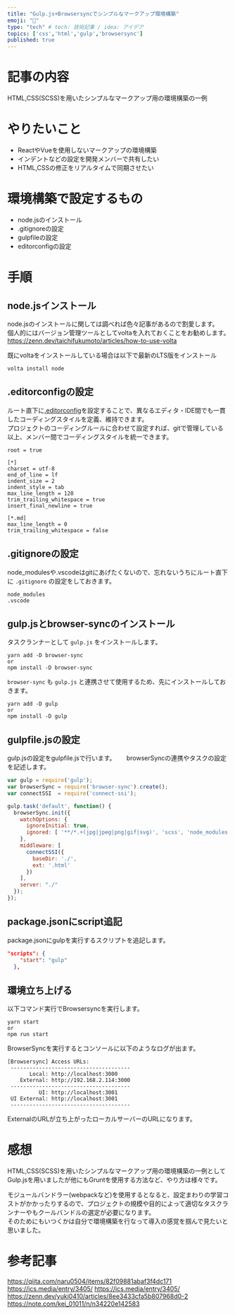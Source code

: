 ```yaml
---
title: "Gulp.js+Browsersyncでシンプルなマークアップ環境構築"
emoji: "🥤"
type: "tech" # tech: 技術記事 / idea: アイデア
topics: ['css','html','gulp','browsersync']
published: true
---
```


# 記事の内容
HTML,CSS(SCSS)を用いたシンプルなマークアップ用の環境構築の一例  

# やりたいこと
* ReactやVueを使用しないマークアップの環境構築
* インデントなどの設定を開発メンバーで共有したい
* HTML,CSSの修正をリアルタイムで同期させたい

# 環境構築で設定するもの
* node.jsのインストール
* .gitignoreの設定
* gulpfileの設定
* editorconfigの設定

# 手順

## node.jsインストール
node.jsのインストールに関しては調べれば色々記事があるので割愛します。  
個人的にはバージョン管理ツールとしてvoltaを入れておくことをお勧めします。　　
https://zenn.dev/taichifukumoto/articles/how-to-use-volta  

既にvoltaをインストールしている場合は以下で最新のLTS版をインストール
```
volta install node
```

## .editorconfigの設定
ルート直下に[.editorconfig](https://editorconfig.org/)を設定することで、異なるエディタ・IDE間でも一貫したコーディングスタイルを定義、維持できます。  
プロジェクトのコーディングルールに合わせて設定すれば、gitで管理している以上、メンバー間でコーディングスタイルを統一できます。  
``` .editorconfig
root = true

[*]
charset = utf-8
end_of_line = lf
indent_size = 2
indent_style = tab
max_line_length = 120
trim_trailing_whitespace = true
insert_final_newline = true

[*.md]
max_line_length = 0
trim_trailing_whitespace = false
```

## .gitignoreの設定
node_modulesや.vscodeはgitにあげたくないので、忘れないうちにルート直下に `.gitignore` の設定をしておきます。  
``` .gitignore
node_modules
.vscode
```


## gulp.jsとbrowser-syncのインストール
タスクランナーとして `gulp.js` をインストールします。  
```
yarn add -D browser-sync
or
npm install -D browser-sync
```
`browser-sync` も `gulp.js` と連携させて使用するため、先にインストールしておきます。

```
yarn add -D gulp
or
npm install -D gulp
```

## gulpfile.jsの設定
gulp.jsの設定をgulpfile.jsで行います。　　
browserSyncの連携やタスクの設定を記述します。

```js :gulpfile.js
var gulp = require('gulp');
var browserSync = require('browser-sync').create();
var connectSSI  = require('connect-ssi');

gulp.task('default', function() {
  browserSync.init({
    watchOptions: {
      ignoreInitial: true,
      ignored: [ '**/*.+(jpg|jpeg|png|gif|svg)', 'scss', 'node_modules']
    },
    middleware: [
      connectSSI({
        baseDir: './',
        ext: '.html'
      })
    ],
    server: "./"
  });
});
```

## package.jsonにscript追記
package.jsonにgulpを実行するスクリプトを追記します。
```json :package.json
"scripts": {
    "start": "gulp"
  },
```

## 環境立ち上げる
以下コマンド実行でBrowsersyncを実行します。  
```
yarn start
or
npm run start
```
BrowserSyncを実行するとコンソールに以下のようなログが出ます。
```
[Browsersync] Access URLs:
 --------------------------------------
       Local: http://localhost:3000
    External: http://192.168.2.114:3000
 --------------------------------------
          UI: http://localhost:3001
 UI External: http://localhost:3001
 --------------------------------------
```
ExternalのURLが立ち上がったローカルサーバーのURLになります。  

# 感想
HTML,CSS(SCSS)を用いたシンプルなマークアップ用の環境構築の一例としてGulp.jsを用いましたが他にもGruntを使用する方法など、やり方は様々です。  

モジュールバンドラー(webpackなど)を使用するとなると、設定まわりの学習コストがかかったりするので、プロジェクトの規模や目的によって適切なタスクランナーやもクールバンドルの選定が必要になります。  
そのためにもいつくかは自分で環境構築を行なって導入の感覚を掴んで見たいと思いました。  

# 参考記事
https://qiita.com/naru0504/items/82f09881abaf3f4dc171
https://ics.media/entry/3405/
https://ics.media/entry/3405/
https://zenn.dev/yuki0410/articles/8ee3433cfa5b807968d0-2 
https://note.com/kei_01011/n/n34220e142583
